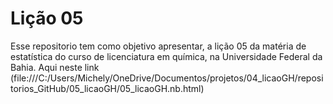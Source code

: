 # Lição 05
 Esse repositorio tem como objetivo apresentar, a lição 05 da matéria de estatística do curso de licenciatura em química, na Universidade Federal da Bahia. Aqui neste link (file:///C:/Users/Michely/OneDrive/Documentos/projetos/04_licaoGH/repositorios_GitHub/05_licaoGH/05_licaoGH.nb.html)
